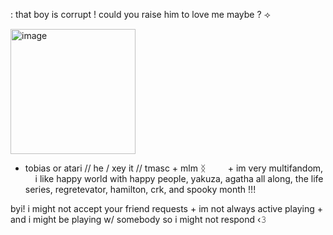 : that boy is corrupt ! could you raise him to love me maybe ? ⟢ 
‎ ‎ ‎ ‎ ‎ ‎ ‎ ‎ ‎ ‎ ‎ ‎ ‎ ‎ ‎ ‎ ‎ ‎ ‎


<img width="200" height="200" alt="image" src="https://github.com/user-attachments/assets/c1528c9d-27a6-42f8-afb3-6efd4827a5d3" />


+ tobias or atari // he / xey it // tmasc + mlm ᛝ
‎ ‎ ‎ ‎ ‎ ‎ ‎ ‎ + im very multifandom,
‎ ‎ ‎ ‎ ‎ i like happy world with happy people, yakuza, agatha all along,
the life series, regretevator, hamilton, crk, and spooky month !!!

byi! i might not accept your friend requests +
im not always active playing +
and i might be playing w/ somebody so i might not respond ‹𝟹



